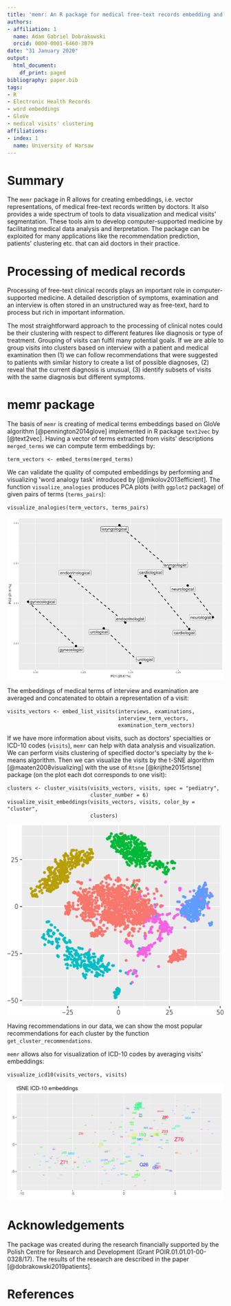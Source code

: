 ```yaml
---
title: 'memr: An R package for medical free-text records embedding and visualization'
authors:
- affiliation: 1
  name: Adam Gabriel Dobrakowski
  orcid: 0000-0001-6460-3079
date: "31 January 2020"
output:
  html_document:
    df_print: paged
bibliography: paper.bib
tags:
- R
- Electronic Health Records
- word embeddings
- GloVe
- medical visits' clustering
affiliations:
- index: 1
  name: University of Warsaw
---
```


<!-- JOSS welcomes submissions from broadly diverse research areas. For this reason, we require that authors include in the paper some sentences that explain the software functionality and domain of use to a non-specialist reader. We also require that authors explain the research applications of the software. The paper should be between 250-1000 words.

Your paper should include:

A summary describing the high-level functionality and purpose of the software for a diverse, non-specialist audience.
A clear Statement of Need that illustrates the research purpose of the software.
A list of key references, including to other software addressing related needs.

Mention (if applicable) of any past or ongoing research projects using the software and recent scholarly publications enabled by it.
-->

# Summary

The ``memr`` package in R allows for creating embeddings, i.e. vector
representations, of medical free-text records written by doctors. It also
provides a wide spectrum of tools to data visualization and medical
visits' segmentation. These tools aim to develop computer-supported medicine by
facilitating medical data analysis and iterpretation. The package can be exploited for
many applications like the recommendation prediction, patients' clustering etc. that
can aid doctors in their practice.

# Processing of medical records

Processing of free-text clinical records plays an important role in computer-supported
medicine. A detailed description of symptoms, examination and an interview
is often stored in an unstructured way as
free-text, hard to process but rich in important information.

The most straightforward approach to the processing of clinical notes could be their
clustering with respect to different features like diagnosis or type of treatment.
Grouping of visits can fulfil many potential goals. If we are able to group visits into
clusters based on interview with a patient and medical examination then (1) we can
follow recommendations that were suggested to patients with similar history to create
a list of possible diagnoses, (2) reveal that the current diagnosis is unusual, (3) identify
subsets of visits with the same diagnosis but different symptoms.

# memr package

The basis of ``memr`` is creating of medical terms embeddings based on GloVe algorithm [@pennington2014glove] implemented in R package ``text2vec`` by [@text2vec]. Having a vector of terms extracted from visits' descriptions `merged_terms` we can compute term embeddings by:
```
term_vectors <- embed_terms(merged_terms)
```

We can validate the quality of computed embeddings by performing and visualizing 'word analogy task' introduced by [@mikolov2013efficient]. The function `visualize_analogies` produces PCA plots (with ``ggplot2`` package) of given pairs of terms (`terms_pairs`):
```
visualize_analogies(term_vectors, terms_pairs)
```
![](figures/analogies.png)

The embeddings of medical terms of interview and examination are averaged and concatenated to obtain a representation of a visit:
```
visits_vectors <- embed_list_visits(interviews, examinations,
                                    interview_term_vectors,
                                    examination_term_vectors)
```

If we have more information about visits, such as doctors' specialties or ICD-10 codes (`visits`), ``memr`` can help with
data analysis and visualization. We can perform visits clustering of specified doctor's specialty by the k-means algorithm. Then we can visualize the visits by the t-SNE algorithm [@maaten2008visualizing] with the use of ``Rtsne`` [@krijthe2015rtsne] package (on the plot each dot corresponds to one visit):
```
clusters <- cluster_visits(visits_vectors, visits, spec = "pediatry",
                           cluster_number = 6)
visualize_visit_embeddings(visits_vectors, visits, color_by = "cluster",
                           clusters)
```
![](figures/seg_pediatria.png)

Having recommendations in our data, we can show the most popular recommendations for each cluster by the function ``get_cluster_recommendations``.

``memr`` allows also for visualization of ICD-10 codes by averaging visits' embeddings:
```
visualize_icd10(visits_vectors, visits)
```
![](figures/icd10.png)


# Acknowledgements

The package was created during the research financially supported by the Polish Centre for Research and Development
(Grant POIR.01.01.01-00-0328/17). The results of the research are described in the paper [@dobrakowski2019patients].

# References
